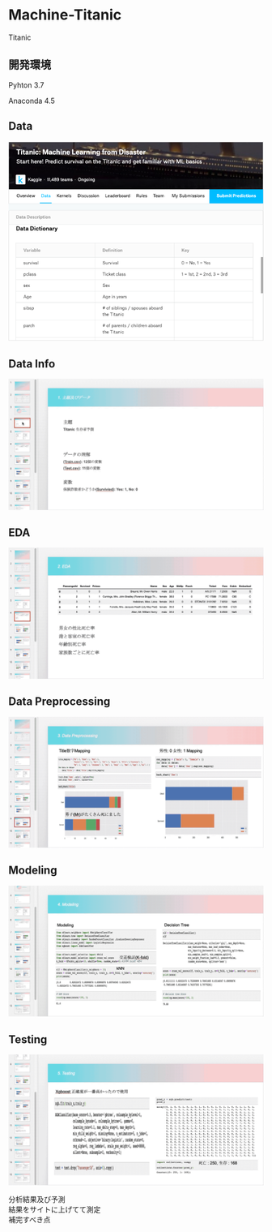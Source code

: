 # Machine-Titanic
Titanic

## 開発環境
Pyhton 3.7 <br>

Anaconda 4.5<br>


## Data
![titanic](/Titanic/titanic.png)<br>

## Data Info
![titanic](/Titanic/1.gif)<br>

## EDA
![titanic](/Titanic/2.EDA.gif)<br>

## Data Preprocessing
![titanic](/Titanic/3.DataProcessing.gif)<br>

## Modeling
![titanic](/Titanic/4.Modeling.gif)<br>

## Testing
![titanic](/Titanic/5.Testing.gif)<br>

分析結果及び予測<br>
結果をサイトに上げてて測定<br>
補完すべき点<br>
